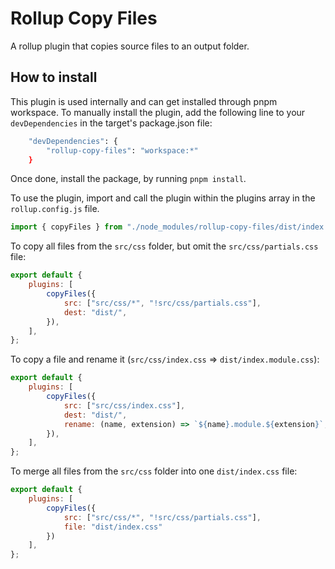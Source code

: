 # Rollup Copy Files

A rollup plugin that copies source files to an output folder.

## How to install

This plugin is used internally and can get installed through pnpm workspace.
To manually install the plugin, add the following line to your `devDependencies` in the target's package.json file:

```bash
    "devDependencies": {
        "rollup-copy-files": "workspace:*"
    }
```

Once done, install the package, by running `pnpm install`.

To use the plugin, import and call the plugin within the plugins array in the `rollup.config.js` file.

```JavaScript
import { copyFiles } from "./node_modules/rollup-copy-files/dist/index.min.js";
```

To copy all files from the `src/css` folder, but omit the `src/css/partials.css` file:

```JavaScript
export default {
    plugins: [
        copyFiles({
            src: ["src/css/*", "!src/css/partials.css"],
            dest: "dist/",
        }),
    ],
};
```

To copy a file and rename it (`src/css/index.css` => `dist/index.module.css`):

```JavaScript
export default {
    plugins: [
        copyFiles({
            src: ["src/css/index.css"],
            dest: "dist/",
            rename: (name, extension) => `${name}.module.${extension}`,
        }),
    ],
};
```

To merge all files from the `src/css` folder into one `dist/index.css` file:

```JavaScript
export default {
    plugins: [
        copyFiles({
            src: ["src/css/*", "!src/css/partials.css"],
            file: "dist/index.css"
        })
    ],
};
```
